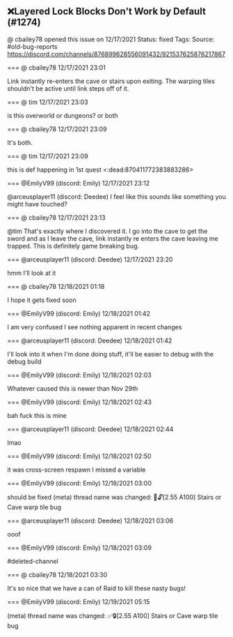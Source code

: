 ## ❌Layered Lock Blocks Don't Work by Default (#1274)
@ cbailey78 opened this issue on 12/17/2021
Status: fixed
Tags: 
Source: #old-bug-reports https://discord.com/channels/876899628556091432/921537625876217867


=== @ cbailey78 12/17/2021 23:01

Link instantly re-enters the cave or stairs upon exiting.  The warping tiles shouldn't be active until link steps off of it.

=== @ tim 12/17/2021 23:03

is this overworld or dungeons?
or both

=== @ cbailey78 12/17/2021 23:09

It's both.

=== @ tim 12/17/2021 23:09

this is def happening in 1st quest <:dead:870411772383883286>

=== @EmilyV99 (discord: Emily) 12/17/2021 23:12

@arceusplayer11 (discord: Deedee) I feel like this sounds like something you might have touched?

=== @ cbailey78 12/17/2021 23:13

@tim That's exactly where I discovered it.  I go into the cave to get the sword and as I leave the cave, link instantly re enters the cave leaving me trapped.  This is definitely game breaking bug.

=== @arceusplayer11 (discord: Deedee) 12/17/2021 23:20

hmm
I'll look at it

=== @ cbailey78 12/18/2021 01:18

I hope it gets fixed soon

=== @EmilyV99 (discord: Emily) 12/18/2021 01:42

I am very confused
I see nothing apparent in recent changes

=== @arceusplayer11 (discord: Deedee) 12/18/2021 01:42

I'll look into it when I'm done doing stuff, it'll be easier to debug with the debug build

=== @EmilyV99 (discord: Emily) 12/18/2021 02:03

Whatever caused this is newer than Nov 29th

=== @EmilyV99 (discord: Emily) 12/18/2021 02:43

bah fuck this is mine

=== @arceusplayer11 (discord: Deedee) 12/18/2021 02:44

lmao

=== @EmilyV99 (discord: Emily) 12/18/2021 02:50

it was cross-screen respawn
I missed a variable

=== @EmilyV99 (discord: Emily) 12/18/2021 03:00

should be fixed
(meta) thread name was changed: 💊🔓[2.55 A100] Stairs or Cave warp tile bug

=== @arceusplayer11 (discord: Deedee) 12/18/2021 03:06

ooof

=== @EmilyV99 (discord: Emily) 12/18/2021 03:09

#deleted-channel

=== @ cbailey78 12/18/2021 03:30

It's so nice that we have a can of Raid to kill these nasty bugs!

=== @EmilyV99 (discord: Emily) 12/19/2021 05:15

(meta) thread name was changed: ✅🔒[2.55 A100] Stairs or Cave warp tile bug

